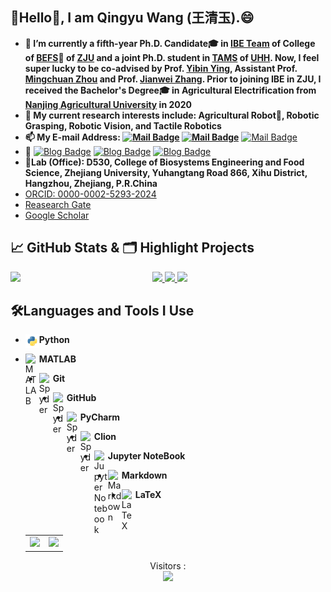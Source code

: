 

## 👋Hello🙂, I am Qingyu Wang (王清玉).😄


- **🔭 I’m currently a fifth-year Ph.D. Candidate🎓 in [IBE Team](http://ibe.zju.edu.cn/index.html) of College of [BEFS](http://www.caefs.zju.edu.cn/caefsen/)🚜  of [ZJU](https://www.zju.edu.cn/english/) and a joint Ph.D. student in [TAMS](https://tams.informatik.uni-hamburg.de/) of [UHH](https://www.uni-hamburg.de/en.html). Now, I feel super lucky to be co-advised by Prof. [Yibin Ying](https://person.zju.edu.cn/en/0089059), Assistant Prof. [Mingchuan Zhou](https://github.com/zhoushuai123) and Prof. [Jianwei Zhang](https://tams.informatik.uni-hamburg.de/people/zhang/). Prior to joining IBE in ZJU, I received the Bachelor's Degree🎓 in Agricultural Electrification from [Nanjing Agricultural University](http://english.njau.edu.cn/) in 2020**
- **🌱 My current research interests include: Agricultural Robot🤖, Robotic Grasping, Robotic Vision, and Tactile Robotics**
- **📫 My E-mail Address:  [![Mail Badge](https://img.shields.io/badge/-12013027@zju.edu.cn-c14438?style=flat-square&logo=Gmail&logoColor=yellow&link=mailto:12013027@zju.edu.cn)](mailto:12013027@zju.edu.cn) [![Mail Badge](https://img.shields.io/badge/-120153710@qq.com-c14438?style=flat-square&logo=Gmail&logoColor=yellow&link=mailto:120153710@qq.com)](mailto:120153710@qq.com)** [![Mail Badge](https://img.shields.io/badge/-wqy980618@gmail.com-c14438?style=flat-square&logo=Gmail&logoColor=yellow&link=mailto:wqy980618@gmail.com)](mailto:wqy980618@gmail.com) 
- 👀 [![Blog Badge](https://img.shields.io/badge/zhihu-王清玉-blue)](https://www.zhihu.com/people/wqy-20-44) [![Blog Badge](https://img.shields.io/badge/CSDN-WQY980618-red)](https://blog.csdn.net/qq_38436082?spm=1010.2135.3001.5343) [![Blog Badge](https://img.shields.io/badge/bilibili-bili%5f183915820-pink)](https://space.bilibili.com/183915820) 
- **📍Lab (Office): D530, College of Biosystems Engineering and Food Science, Zhejiang University, Yuhangtang Road 866, Xihu District, Hangzhou, Zhejiang, P.R.China**
- [ORCID: 0000-0002-5293-2024](https://orcid.org/my-orcid?orcid=0000-0002-5293-2024)
- [Reasearch Gate](https://www.researchgate.net/profile/Qingyu-Wang-18)
- [Google Scholar](https://scholar.google.com.hk/citations?hl=zh-CN&pli=1&user=VxPKsxQAAAAJ)

## &#x1f4c8; GitHub Stats & 🗂️ Highlight Projects

<a href="https://github.com/wangqingyu985">
    <img align="left" width="45%" src="https://github-readme-stats.vercel.app/api?username=wangqingyu985&theme=nightowl&show_icons=true" />
</a>







<a href="https://github.com/wangqingyu985/PlantStereo">
  <img src="https://github-readme-stats.vercel.app/api/pin/?username=wangqingyu985&repo=PlantStereo&theme=tokyonight&show_icons=true" />
</a>

<a href="https://github.com/wangqingyu985/OpenStereo">
  <img src="https://github-readme-stats.vercel.app/api/pin/?username=wangqingyu985&repo=OpenStereo&theme=tokyonight&show_icons=true" />
</a>

<a href="https://github.com/wangqingyu985/CGFNet">
  <img src="https://github-readme-stats.vercel.app/api/pin/?username=wangqingyu985&repo=CGFNet&theme=tokyonight&show_icons=true" />
</a>

## 🛠Languages and Tools I Use

- <img align="left" alt="Python" width="22px" src="https://raw.githubusercontent.com/github/explore/80688e429a7d4ef2fca1e82350fe8e3517d3494d/topics/python/python.png" />  **Python**

- <img align="left" alt="MATLAB" width="22px" src="https://upload.wikimedia.org/wikipedia/commons/2/21/Matlab_Logo.png" />  **MATLAB**

- <img align="left" alt="Spyder" width="22px" src="https://simpleicons.org/icons/git.svg" />  **Git**

- <img align="left" alt="Spyder" width="22px" src="https://simpleicons.org/icons/github.svg" />  **GitHub**

- <img align="left" alt="Spyder" width="22px" src="https://simpleicons.org/icons/pycharm.svg" /> **PyCharm**

-  <img align="left" alt="Spyder" width="22px" src="https://simpleicons.org/icons/clion.svg" />**Clion**

- <img align="left" alt="Jupyter Notebook" width="22px" src="https://www.vectorlogo.zone/logos/jupyter/jupyter-icon.svg" /> **Jupyter NoteBook**

- <img align="left" alt="Markdown" width="22px" src="https://simpleicons.org/icons/markdown.svg" /> **Markdown**

- <img align="left" alt="LaTeX" width="22px" src="https://simpleicons.org/icons/overleaf.svg"/>  **LaTeX**

  <table width="100%"> 
    <tr>
      <td width="50%">
        <img src="https://github-readme-stats-eight-theta.vercel.app/api/top-langs/?username=wangqingyu985&layout=compact&langs_count=8&theme=algolia">
      </td>
      <td width="50%">
        <img src="https://github-readme-stats.vercel.app/api/top-langs?username=wangqingyu985&amp;langs_count=8&amp;theme=algolia">
      </td>
    </tr>
  </table>

<p align="center"> 
  Visitors :<br>
  <img src="https://profile-counter.glitch.me/wangqingyu985/count.svg" />
</p>
